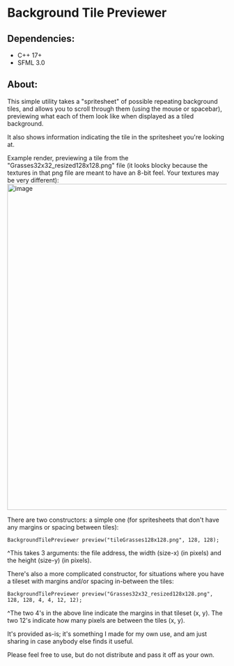 # Background Tile Previewer

## Dependencies:
* C++ 17+
* SFML 3.0

## About:
This simple utility takes a "spritesheet" of possible repeating background tiles, and allows you to scroll through them (using the mouse or spacebar), previewing what each of them look like when displayed as a tiled background.

It also shows information indicating the tile in the spritesheet you're looking at.

Example render, previewing a tile from the "Grasses32x32_resized128x128.png" file (it looks blocky because the textures in that png file are meant to have an 8-bit feel. Your textures may be very different):
<img width="1280" height="749" alt="image" src="https://github.com/user-attachments/assets/6e751e3e-9e54-4cfd-9b56-3ef0e45ecefc" />

There are two constructors: a simple one (for spritesheets that don't have any margins or spacing between tiles):

`BackgroundTilePreviewer preview("tileGrasses128x128.png", 128, 128);`

^This takes 3 arguments: the file address, the width (size-x) (in pixels) and the height (size-y) (in pixels).

There's also a more complicated constructor, for situations where you have a tileset with margins and/or spacing in-between the tiles:

`BackgroundTilePreviewer preview("Grasses32x32_resized128x128.png", 128, 128, 4, 4, 12, 12);`

^The two 4's in the above line indicate the margins in that tileset (x, y). The two 12's indicate how many pixels are between the tiles (x, y).

It's provided as-is; it's something I made for my own use, and am just sharing in case anybody else finds it useful.

Please feel free to use, but do not distribute and pass it off as your own.
